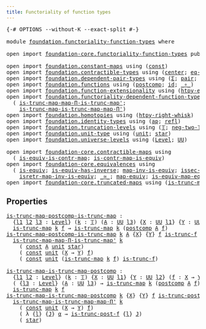 ```yaml
---
title: Functoriality of function types
---
```


<pre class="Agda"><a id="57" class="Symbol">{-#</a> <a id="61" class="Keyword">OPTIONS</a> <a id="69" class="Pragma">--without-K</a> <a id="81" class="Pragma">--exact-split</a> <a id="95" class="Symbol">#-}</a>

<a id="100" class="Keyword">module</a> <a id="107" href="foundation.functoriality-function-types.html" class="Module">foundation.functoriality-function-types</a> <a id="147" class="Keyword">where</a>

<a id="154" class="Keyword">open</a> <a id="159" class="Keyword">import</a> <a id="166" href="foundation-core.functoriality-function-types.html" class="Module">foundation-core.functoriality-function-types</a> <a id="211" class="Keyword">public</a>

<a id="219" class="Keyword">open</a> <a id="224" class="Keyword">import</a> <a id="231" href="foundation.constant-maps.html" class="Module">foundation.constant-maps</a> <a id="256" class="Keyword">using</a> <a id="262" class="Symbol">(</a><a id="263" href="foundation-core.constant-maps.html#216" class="Function">const</a><a id="268" class="Symbol">)</a>
<a id="270" class="Keyword">open</a> <a id="275" class="Keyword">import</a> <a id="282" href="foundation.contractible-types.html" class="Module">foundation.contractible-types</a> <a id="312" class="Keyword">using</a> <a id="318" class="Symbol">(</a><a id="319" href="foundation-core.contractible-types.html#1098" class="Function">center</a><a id="325" class="Symbol">;</a> <a id="327" href="foundation-core.contractible-types.html#1187" class="Function">eq-is-contr&#39;</a><a id="339" class="Symbol">)</a>
<a id="341" class="Keyword">open</a> <a id="346" class="Keyword">import</a> <a id="353" href="foundation.dependent-pair-types.html" class="Module">foundation.dependent-pair-types</a> <a id="385" class="Keyword">using</a> <a id="391" class="Symbol">(</a><a id="392" href="foundation-core.dependent-pair-types.html#515" class="Record">Σ</a><a id="393" class="Symbol">;</a> <a id="395" href="foundation-core.dependent-pair-types.html#588" class="InductiveConstructor">pair</a><a id="399" class="Symbol">;</a> <a id="401" href="foundation-core.dependent-pair-types.html#605" class="Field">pr1</a><a id="404" class="Symbol">;</a> <a id="406" href="foundation-core.dependent-pair-types.html#617" class="Field">pr2</a><a id="409" class="Symbol">)</a>
<a id="411" class="Keyword">open</a> <a id="416" class="Keyword">import</a> <a id="423" href="foundation.functions.html" class="Module">foundation.functions</a> <a id="444" class="Keyword">using</a> <a id="450" class="Symbol">(</a><a id="451" href="foundation-core.functions.html#1119" class="Function">postcomp</a><a id="459" class="Symbol">;</a> <a id="461" href="foundation-core.functions.html#322" class="Function">id</a><a id="463" class="Symbol">;</a> <a id="465" href="foundation-core.functions.html#420" class="Function Operator">_∘_</a><a id="468" class="Symbol">)</a>
<a id="470" class="Keyword">open</a> <a id="475" class="Keyword">import</a> <a id="482" href="foundation.function-extensionality.html" class="Module">foundation.function-extensionality</a> <a id="517" class="Keyword">using</a> <a id="523" class="Symbol">(</a><a id="524" href="foundation-core.function-extensionality.html#965" class="Function">htpy-eq</a><a id="531" class="Symbol">;</a> <a id="533" href="foundation-core.function-extensionality.html#1463" class="Function">eq-htpy</a><a id="540" class="Symbol">)</a>
<a id="542" class="Keyword">open</a> <a id="547" class="Keyword">import</a> <a id="554" href="foundation.functoriality-dependent-function-types.html" class="Module">foundation.functoriality-dependent-function-types</a> <a id="604" class="Keyword">using</a>
  <a id="612" class="Symbol">(</a> <a id="614" href="foundation.functoriality-dependent-function-types.html#5550" class="Function">is-trunc-map-map-Π-is-trunc-map&#39;</a><a id="646" class="Symbol">;</a>
    <a id="652" href="foundation.functoriality-dependent-function-types.html#5963" class="Function">is-trunc-map-is-trunc-map-map-Π&#39;</a><a id="684" class="Symbol">)</a>
<a id="686" class="Keyword">open</a> <a id="691" class="Keyword">import</a> <a id="698" href="foundation.homotopies.html" class="Module">foundation.homotopies</a> <a id="720" class="Keyword">using</a> <a id="726" class="Symbol">(</a><a id="727" href="foundation-core.homotopies.html#1901" class="Function">htpy-right-whisk</a><a id="743" class="Symbol">)</a>
<a id="745" class="Keyword">open</a> <a id="750" class="Keyword">import</a> <a id="757" href="foundation.identity-types.html" class="Module">foundation.identity-types</a> <a id="783" class="Keyword">using</a> <a id="789" class="Symbol">(</a><a id="790" href="foundation-core.identity-types.html#4003" class="Function">ap</a><a id="792" class="Symbol">;</a> <a id="794" href="foundation-core.identity-types.html#1820" class="InductiveConstructor">refl</a><a id="798" class="Symbol">)</a>
<a id="800" class="Keyword">open</a> <a id="805" class="Keyword">import</a> <a id="812" href="foundation.truncation-levels.html" class="Module">foundation.truncation-levels</a> <a id="841" class="Keyword">using</a> <a id="847" class="Symbol">(</a><a id="848" href="foundation-core.truncation-levels.html#395" class="Datatype">𝕋</a><a id="849" class="Symbol">;</a> <a id="851" href="foundation-core.truncation-levels.html#416" class="InductiveConstructor">neg-two-𝕋</a><a id="860" class="Symbol">)</a>
<a id="862" class="Keyword">open</a> <a id="867" class="Keyword">import</a> <a id="874" href="foundation.unit-type.html" class="Module">foundation.unit-type</a> <a id="895" class="Keyword">using</a> <a id="901" class="Symbol">(</a><a id="902" href="foundation.unit-type.html#1084" class="Datatype">unit</a><a id="906" class="Symbol">;</a> <a id="908" href="foundation.unit-type.html#1108" class="InductiveConstructor">star</a><a id="912" class="Symbol">)</a>
<a id="914" class="Keyword">open</a> <a id="919" class="Keyword">import</a> <a id="926" href="foundation.universe-levels.html" class="Module">foundation.universe-levels</a> <a id="953" class="Keyword">using</a> <a id="959" class="Symbol">(</a><a id="960" href="Agda.Primitive.html#597" class="Postulate">Level</a><a id="965" class="Symbol">;</a> <a id="967" href="foundation-core.universe-levels.html#235" class="Primitive">UU</a><a id="969" class="Symbol">)</a>

<a id="972" class="Keyword">open</a> <a id="977" class="Keyword">import</a> <a id="984" href="foundation-core.contractible-maps.html" class="Module">foundation-core.contractible-maps</a> <a id="1018" class="Keyword">using</a>
  <a id="1026" class="Symbol">(</a> <a id="1028" href="foundation-core.contractible-maps.html#2380" class="Function">is-equiv-is-contr-map</a><a id="1049" class="Symbol">;</a> <a id="1051" href="foundation-core.contractible-maps.html#3861" class="Function">is-contr-map-is-equiv</a><a id="1072" class="Symbol">)</a>
<a id="1074" class="Keyword">open</a> <a id="1079" class="Keyword">import</a> <a id="1086" href="foundation-core.equivalences.html" class="Module">foundation-core.equivalences</a> <a id="1115" class="Keyword">using</a>
  <a id="1123" class="Symbol">(</a> <a id="1125" href="foundation-core.equivalences.html#1556" class="Function">is-equiv</a><a id="1133" class="Symbol">;</a> <a id="1135" href="foundation-core.equivalences.html#3013" class="Function">is-equiv-has-inverse</a><a id="1155" class="Symbol">;</a> <a id="1157" href="foundation-core.equivalences.html#4187" class="Function">map-inv-is-equiv</a><a id="1173" class="Symbol">;</a> <a id="1175" href="foundation-core.equivalences.html#4265" class="Function">issec-map-inv-is-equiv</a><a id="1197" class="Symbol">;</a>
    <a id="1203" href="foundation-core.equivalences.html#4395" class="Function">isretr-map-inv-is-equiv</a><a id="1226" class="Symbol">;</a> <a id="1228" href="foundation-core.equivalences.html#1621" class="Function Operator">_≃_</a><a id="1231" class="Symbol">;</a> <a id="1233" href="foundation-core.equivalences.html#1821" class="Function">map-equiv</a><a id="1242" class="Symbol">;</a> <a id="1244" href="foundation-core.equivalences.html#1876" class="Function">is-equiv-map-equiv</a><a id="1262" class="Symbol">)</a>
<a id="1264" class="Keyword">open</a> <a id="1269" class="Keyword">import</a> <a id="1276" href="foundation-core.truncated-maps.html" class="Module">foundation-core.truncated-maps</a> <a id="1307" class="Keyword">using</a> <a id="1313" class="Symbol">(</a><a id="1314" href="foundation-core.truncated-maps.html#1887" class="Function">is-trunc-map</a><a id="1326" class="Symbol">)</a>
</pre>
## Properties

<pre class="Agda"><a id="is-trunc-map-postcomp-is-trunc-map"></a><a id="1356" href="foundation.functoriality-function-types.html#1356" class="Function">is-trunc-map-postcomp-is-trunc-map</a> <a id="1391" class="Symbol">:</a>
  <a id="1395" class="Symbol">{</a><a id="1396" href="foundation.functoriality-function-types.html#1396" class="Bound">l1</a> <a id="1399" href="foundation.functoriality-function-types.html#1399" class="Bound">l2</a> <a id="1402" href="foundation.functoriality-function-types.html#1402" class="Bound">l3</a> <a id="1405" class="Symbol">:</a> <a id="1407" href="Agda.Primitive.html#597" class="Postulate">Level</a><a id="1412" class="Symbol">}</a> <a id="1414" class="Symbol">(</a><a id="1415" href="foundation.functoriality-function-types.html#1415" class="Bound">k</a> <a id="1417" class="Symbol">:</a> <a id="1419" href="foundation-core.truncation-levels.html#395" class="Datatype">𝕋</a><a id="1420" class="Symbol">)</a> <a id="1422" class="Symbol">(</a><a id="1423" href="foundation.functoriality-function-types.html#1423" class="Bound">A</a> <a id="1425" class="Symbol">:</a> <a id="1427" href="foundation-core.universe-levels.html#235" class="Primitive">UU</a> <a id="1430" href="foundation.functoriality-function-types.html#1402" class="Bound">l3</a><a id="1432" class="Symbol">)</a> <a id="1434" class="Symbol">{</a><a id="1435" href="foundation.functoriality-function-types.html#1435" class="Bound">X</a> <a id="1437" class="Symbol">:</a> <a id="1439" href="foundation-core.universe-levels.html#235" class="Primitive">UU</a> <a id="1442" href="foundation.functoriality-function-types.html#1396" class="Bound">l1</a><a id="1444" class="Symbol">}</a> <a id="1446" class="Symbol">{</a><a id="1447" href="foundation.functoriality-function-types.html#1447" class="Bound">Y</a> <a id="1449" class="Symbol">:</a> <a id="1451" href="foundation-core.universe-levels.html#235" class="Primitive">UU</a> <a id="1454" href="foundation.functoriality-function-types.html#1399" class="Bound">l2</a><a id="1456" class="Symbol">}</a> <a id="1458" class="Symbol">(</a><a id="1459" href="foundation.functoriality-function-types.html#1459" class="Bound">f</a> <a id="1461" class="Symbol">:</a> <a id="1463" href="foundation.functoriality-function-types.html#1435" class="Bound">X</a> <a id="1465" class="Symbol">→</a> <a id="1467" href="foundation.functoriality-function-types.html#1447" class="Bound">Y</a><a id="1468" class="Symbol">)</a> <a id="1470" class="Symbol">→</a>
  <a id="1474" href="foundation-core.truncated-maps.html#1887" class="Function">is-trunc-map</a> <a id="1487" href="foundation.functoriality-function-types.html#1415" class="Bound">k</a> <a id="1489" href="foundation.functoriality-function-types.html#1459" class="Bound">f</a> <a id="1491" class="Symbol">→</a> <a id="1493" href="foundation-core.truncated-maps.html#1887" class="Function">is-trunc-map</a> <a id="1506" href="foundation.functoriality-function-types.html#1415" class="Bound">k</a> <a id="1508" class="Symbol">(</a><a id="1509" href="foundation-core.functions.html#1119" class="Function">postcomp</a> <a id="1518" href="foundation.functoriality-function-types.html#1423" class="Bound">A</a> <a id="1520" href="foundation.functoriality-function-types.html#1459" class="Bound">f</a><a id="1521" class="Symbol">)</a>
<a id="1523" href="foundation.functoriality-function-types.html#1356" class="Function">is-trunc-map-postcomp-is-trunc-map</a> <a id="1558" href="foundation.functoriality-function-types.html#1558" class="Bound">k</a> <a id="1560" href="foundation.functoriality-function-types.html#1560" class="Bound">A</a> <a id="1562" class="Symbol">{</a><a id="1563" href="foundation.functoriality-function-types.html#1563" class="Bound">X</a><a id="1564" class="Symbol">}</a> <a id="1566" class="Symbol">{</a><a id="1567" href="foundation.functoriality-function-types.html#1567" class="Bound">Y</a><a id="1568" class="Symbol">}</a> <a id="1570" href="foundation.functoriality-function-types.html#1570" class="Bound">f</a> <a id="1572" href="foundation.functoriality-function-types.html#1572" class="Bound">is-trunc-f</a> <a id="1583" class="Symbol">=</a>
  <a id="1587" href="foundation.functoriality-dependent-function-types.html#5550" class="Function">is-trunc-map-map-Π-is-trunc-map&#39;</a> <a id="1620" href="foundation.functoriality-function-types.html#1558" class="Bound">k</a>
    <a id="1626" class="Symbol">(</a> <a id="1628" href="foundation-core.constant-maps.html#216" class="Function">const</a> <a id="1634" href="foundation.functoriality-function-types.html#1560" class="Bound">A</a> <a id="1636" href="foundation.unit-type.html#1084" class="Datatype">unit</a> <a id="1641" href="foundation.unit-type.html#1108" class="InductiveConstructor">star</a><a id="1645" class="Symbol">)</a>
    <a id="1651" class="Symbol">(</a> <a id="1653" href="foundation-core.constant-maps.html#216" class="Function">const</a> <a id="1659" href="foundation.unit-type.html#1084" class="Datatype">unit</a> <a id="1664" class="Symbol">(</a><a id="1665" href="foundation.functoriality-function-types.html#1563" class="Bound">X</a> <a id="1667" class="Symbol">→</a> <a id="1669" href="foundation.functoriality-function-types.html#1567" class="Bound">Y</a><a id="1670" class="Symbol">)</a> <a id="1672" href="foundation.functoriality-function-types.html#1570" class="Bound">f</a><a id="1673" class="Symbol">)</a>
    <a id="1679" class="Symbol">(</a> <a id="1681" href="foundation-core.constant-maps.html#216" class="Function">const</a> <a id="1687" href="foundation.unit-type.html#1084" class="Datatype">unit</a> <a id="1692" class="Symbol">(</a><a id="1693" href="foundation-core.truncated-maps.html#1887" class="Function">is-trunc-map</a> <a id="1706" href="foundation.functoriality-function-types.html#1558" class="Bound">k</a> <a id="1708" href="foundation.functoriality-function-types.html#1570" class="Bound">f</a><a id="1709" class="Symbol">)</a> <a id="1711" href="foundation.functoriality-function-types.html#1572" class="Bound">is-trunc-f</a><a id="1721" class="Symbol">)</a>

<a id="is-trunc-map-is-trunc-map-postcomp"></a><a id="1724" href="foundation.functoriality-function-types.html#1724" class="Function">is-trunc-map-is-trunc-map-postcomp</a> <a id="1759" class="Symbol">:</a>
  <a id="1763" class="Symbol">{</a><a id="1764" href="foundation.functoriality-function-types.html#1764" class="Bound">l1</a> <a id="1767" href="foundation.functoriality-function-types.html#1767" class="Bound">l2</a> <a id="1770" class="Symbol">:</a> <a id="1772" href="Agda.Primitive.html#597" class="Postulate">Level</a><a id="1777" class="Symbol">}</a> <a id="1779" class="Symbol">(</a><a id="1780" href="foundation.functoriality-function-types.html#1780" class="Bound">k</a> <a id="1782" class="Symbol">:</a> <a id="1784" href="foundation-core.truncation-levels.html#395" class="Datatype">𝕋</a><a id="1785" class="Symbol">)</a> <a id="1787" class="Symbol">{</a><a id="1788" href="foundation.functoriality-function-types.html#1788" class="Bound">X</a> <a id="1790" class="Symbol">:</a> <a id="1792" href="foundation-core.universe-levels.html#235" class="Primitive">UU</a> <a id="1795" href="foundation.functoriality-function-types.html#1764" class="Bound">l1</a><a id="1797" class="Symbol">}</a> <a id="1799" class="Symbol">{</a><a id="1800" href="foundation.functoriality-function-types.html#1800" class="Bound">Y</a> <a id="1802" class="Symbol">:</a> <a id="1804" href="foundation-core.universe-levels.html#235" class="Primitive">UU</a> <a id="1807" href="foundation.functoriality-function-types.html#1767" class="Bound">l2</a><a id="1809" class="Symbol">}</a> <a id="1811" class="Symbol">(</a><a id="1812" href="foundation.functoriality-function-types.html#1812" class="Bound">f</a> <a id="1814" class="Symbol">:</a> <a id="1816" href="foundation.functoriality-function-types.html#1788" class="Bound">X</a> <a id="1818" class="Symbol">→</a> <a id="1820" href="foundation.functoriality-function-types.html#1800" class="Bound">Y</a><a id="1821" class="Symbol">)</a> <a id="1823" class="Symbol">→</a>
  <a id="1827" class="Symbol">(</a> <a id="1829" class="Symbol">{</a><a id="1830" href="foundation.functoriality-function-types.html#1830" class="Bound">l3</a> <a id="1833" class="Symbol">:</a> <a id="1835" href="Agda.Primitive.html#597" class="Postulate">Level</a><a id="1840" class="Symbol">}</a> <a id="1842" class="Symbol">(</a><a id="1843" href="foundation.functoriality-function-types.html#1843" class="Bound">A</a> <a id="1845" class="Symbol">:</a> <a id="1847" href="foundation-core.universe-levels.html#235" class="Primitive">UU</a> <a id="1850" href="foundation.functoriality-function-types.html#1830" class="Bound">l3</a><a id="1852" class="Symbol">)</a> <a id="1854" class="Symbol">→</a> <a id="1856" href="foundation-core.truncated-maps.html#1887" class="Function">is-trunc-map</a> <a id="1869" href="foundation.functoriality-function-types.html#1780" class="Bound">k</a> <a id="1871" class="Symbol">(</a><a id="1872" href="foundation-core.functions.html#1119" class="Function">postcomp</a> <a id="1881" href="foundation.functoriality-function-types.html#1843" class="Bound">A</a> <a id="1883" href="foundation.functoriality-function-types.html#1812" class="Bound">f</a><a id="1884" class="Symbol">))</a> <a id="1887" class="Symbol">→</a>
  <a id="1891" href="foundation-core.truncated-maps.html#1887" class="Function">is-trunc-map</a> <a id="1904" href="foundation.functoriality-function-types.html#1780" class="Bound">k</a> <a id="1906" href="foundation.functoriality-function-types.html#1812" class="Bound">f</a>
<a id="1908" href="foundation.functoriality-function-types.html#1724" class="Function">is-trunc-map-is-trunc-map-postcomp</a> <a id="1943" href="foundation.functoriality-function-types.html#1943" class="Bound">k</a> <a id="1945" class="Symbol">{</a><a id="1946" href="foundation.functoriality-function-types.html#1946" class="Bound">X</a><a id="1947" class="Symbol">}</a> <a id="1949" class="Symbol">{</a><a id="1950" href="foundation.functoriality-function-types.html#1950" class="Bound">Y</a><a id="1951" class="Symbol">}</a> <a id="1953" href="foundation.functoriality-function-types.html#1953" class="Bound">f</a> <a id="1955" href="foundation.functoriality-function-types.html#1955" class="Bound">is-trunc-post-f</a> <a id="1971" class="Symbol">=</a>
  <a id="1975" href="foundation.functoriality-dependent-function-types.html#5963" class="Function">is-trunc-map-is-trunc-map-map-Π&#39;</a> <a id="2008" href="foundation.functoriality-function-types.html#1943" class="Bound">k</a>
    <a id="2014" class="Symbol">(</a> <a id="2016" href="foundation-core.constant-maps.html#216" class="Function">const</a> <a id="2022" href="foundation.unit-type.html#1084" class="Datatype">unit</a> <a id="2027" class="Symbol">(</a><a id="2028" href="foundation.functoriality-function-types.html#1946" class="Bound">X</a> <a id="2030" class="Symbol">→</a> <a id="2032" href="foundation.functoriality-function-types.html#1950" class="Bound">Y</a><a id="2033" class="Symbol">)</a> <a id="2035" href="foundation.functoriality-function-types.html#1953" class="Bound">f</a><a id="2036" class="Symbol">)</a>
    <a id="2042" class="Symbol">(</a> <a id="2044" class="Symbol">λ</a> <a id="2046" class="Symbol">{</a><a id="2047" href="foundation.functoriality-function-types.html#2047" class="Bound">l</a><a id="2048" class="Symbol">}</a> <a id="2050" class="Symbol">{</a><a id="2051" href="foundation.functoriality-function-types.html#2051" class="Bound">J</a><a id="2052" class="Symbol">}</a> <a id="2054" href="foundation.functoriality-function-types.html#2054" class="Bound">α</a> <a id="2056" class="Symbol">→</a> <a id="2058" href="foundation.functoriality-function-types.html#1955" class="Bound">is-trunc-post-f</a> <a id="2074" class="Symbol">{</a><a id="2075" href="foundation.functoriality-function-types.html#2047" class="Bound">l</a><a id="2076" class="Symbol">}</a> <a id="2078" href="foundation.functoriality-function-types.html#2051" class="Bound">J</a><a id="2079" class="Symbol">)</a>
    <a id="2085" class="Symbol">(</a> <a id="2087" href="foundation.unit-type.html#1108" class="InductiveConstructor">star</a><a id="2091" class="Symbol">)</a>
</pre>
